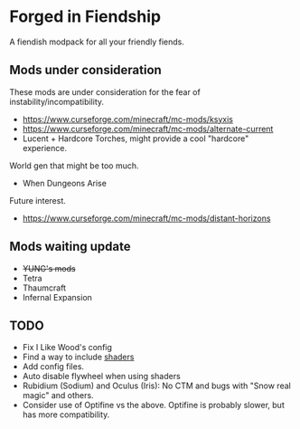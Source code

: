 # Forged in Fiendship
A fiendish modpack for all your friendly fiends.

## Mods under consideration
These mods are under consideration for the fear of instability/incompatibility.
- https://www.curseforge.com/minecraft/mc-mods/ksyxis
- https://www.curseforge.com/minecraft/mc-mods/alternate-current
- Lucent + Hardcore Torches, might provide a cool "hardcore" experience.

World gen that might be too much.
- When Dungeons Arise

Future interest.
- https://www.curseforge.com/minecraft/mc-mods/distant-horizons

## Mods waiting update
- ~~YUNG's mods~~
- Tetra
- Thaumcraft
- Infernal Expansion

## TODO
- Fix I Like Wood's config
- Find a way to include [shaders](https://www.curseforge.com/minecraft/customization/complementary-shaders/files/3685089)
- Add config files.
- Auto disable flywheel when using shaders
- Rubidium (Sodium) and Oculus (Iris): No CTM and bugs with "Snow real magic" and others.
- Consider use of Optifine vs the above. Optifine is probably slower, but has more compatibility.


